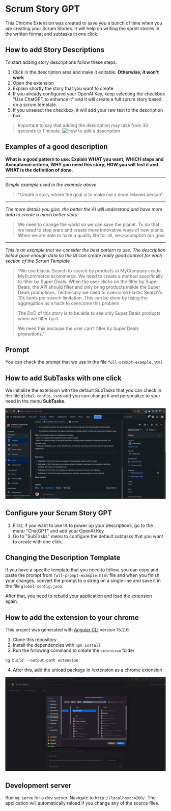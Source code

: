 # Scrum Story GPT

This Chrome Extension was created to save you a bunch of time when you are creating your Scrum Stories. It will help on writing the sprint stories in the written format and subtasks in one click.

## How to add Story Descriptions

To start adding story descriptions follow these steps:
1. Click in the description area and make it editable. **Otherwise, it won't work**
2. Open the extension
3. Explain shortly the story that you want to create
4. If you already configured your OpenAI Key, keep selecting the checkbox "Use ChatGPT to enhance it" and it will create a full scrum story based on a scrum template.
5. If you unselect the checkbox, it will add your raw text to the description box.

> Important to say that adding the description may take from 30 seconds to 1 minute. 
![How to add a description](blob/howto-descriptions.gif)

## Examples of a good description

**What is a good pattern to use: Explain WHAT you want, WHICH steps and Acceptance criteria, WHY you need this story, HOW you will test it and WHAT is the definition of done.**

---------
*Simple example used in the example above*

> "Create a story where the goal is to make me a more relaxed person"

---------

*The more details you give, the better the AI will understand and have more data to create a much better story*

> We need to change the world so we can save the planet. To do that we need to stop wars and create more innovative ways
> of new plants.
> When we are able to have a quality life for all, we accomplish our goal

-------

*This is an example that we consider the best pattern to use. The description below gave enough data so the IA can create really good content for each section of the Scrum Template*

> "We use Elastic Search to search by products at MyCompany inside MyEcommerce ecommerce.
> We need to create a method specifically to filter by Super Deals. When the user clicks on the filter by Super Deals, the API
> should filter and only bring products inside the Super Deals promotions.
> Technically we need to overcome Elastic Search's 10k items per search limitation. This can be done by using
> the aggregation as a hack to overcome this problem.
> 
> The DoD of this story is to be able to see only Super Deals products when we filter by it.
> 
> We need this because the user can't filter by Super Deals promotions."

## Prompt

You can check the prompt that we use in the file `full-prompt-example.html`

## How to add SubTasks with one click

We initialize the extension with the default SubTasks that you can check in the file `global-config.json` and you can change it and personalize to your need in the menu **SubTasks**.

![How to add SubTasks](blob/howto-subtasks.gif)

## Configure your Scrum Story GPT

1. First, if you want to use IA to power up your descriptions, go to the menu "ChatGPT" and add your OpenAI Key
2. Go to "SubTasks" menu to configure the default subtasks that you want to create with one click.

## Changing the Description Template

If you have a specific template that you need to follow, you can copy and paste the prompt from `full-prompt-example.html` file and when you finish your changes, convert the prompt to a string on a single line and save it in the file `global-config.json`.

After that, you need to rebuild your application and load the extension again.

## How to add the extension to your chrome

This project was generated with [Angular CLI](https://github.com/angular/angular-cli) version 15.2.6.

1. Clone this repository
2. Install the dependencies with `npm install`
3. Run the following command to create the `extension` folder

```
ng build --output-path extension
```

4. After this, add the unload package in /extension as a chrome extension

![How to add a description](blob/howto-add-extension.png)

## Development server

Run `ng serve` for a dev server. Navigate to `http://localhost:4200/`. The application will automatically reload if you change any of the source files.
